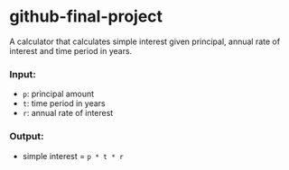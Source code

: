 # github-final-project

A calculator that calculates simple interest given principal, annual rate of interest and time period in years.

### Input:
- `p`: principal amount  
- `t`: time period in years  
- `r`: annual rate of interest  

### Output:
- simple interest = `p * t * r`
